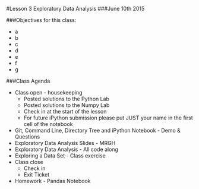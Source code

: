 #Lesson 3 Exploratory Data Analysis
###June 10th 2015

###Objectives for this class:

- a
- b
- c
- d
- e
- f
- g

###Class Agenda

- Class open - housekeeping
  * Posted solutions to the Python Lab
  * Posted solutions to the Numpy Lab
  * Check in at the start of the lesson
  * For future iPython submission please put JUST your name in the first cell of the notebook
- Git, Command Line, Directory Tree and iPython Notebook - Demo & Questions
- Exploratory Data Analysis Slides - MRGH
- Exploratory Data Analysis - All code along
- Exploring a Data Set - Class exercise
- Class close
  * Check in
  * Exit Ticket
- Homework - Pandas Notebook


